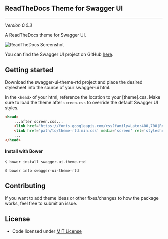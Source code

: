 ## ReadTheDocs Theme for Swagger UI
---
*Version 0.0.3*

A ReadTheDocs theme for Swagger UI.

![ReadTheDocs Screenshot](https://github.com/petervandenhout/swagger-ui-theme-rtd/blob/master/screenshots/theme-rtd.png)

You can find the Swagger UI project on GitHub [here](https://github.com/swagger-api/swagger-ui).

## Getting started

Download the swagger-ui-theme-rtd project and place the desired stylesheet into the source of your swagger-ui html.

In the `<head>` of your html, reference the location to your [theme].css. Make sure to load the theme after `screen.css` to override the default Swagger UI styles.

```html
<head>
    ...after screen.css...
    <link href="https://fonts.googleapis.com/css?family=Lato:400,700|Roboto+Slab:400,700|Inconsolata:400,700" rel="stylesheet" type="text/css">
    <link href='path/to/theme-rtd.min.css' media='screen' rel='stylesheet' type='text/css' />
    ...
</head>
```
#### Install with Bower

```shell
$ bower install swagger-ui-theme-rtd
```
```shell
$ bower info swagger-ui-theme-rtd
```

## Contributing

If you want to add theme ideas or other fixes/changes to how the package works, feel free to submit an issue.

## License

- Code licensed under [MIT License](https://github.com/petervandenhout/swagger-ui-theme-rtd/LICENSE)
